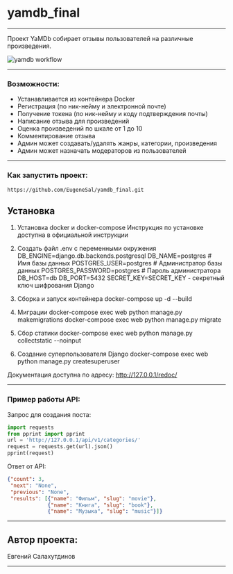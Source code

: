 # yamdb_final
***
Проект YaMDb собирает отзывы пользователей на различные произведения.

![yamdb workflow](https://github.com/EugeneSal/yamdb_final/workflows/yamdb_workflow/badge.svg)
***
### Возможности:
* Устанавливается из контейнера Docker
* Регистрация (по ник-нейму и электронной почте)
* Получение токена (по ник-нейму и коду подтверждения почты)
* Написание отзыва для произведений 
* Оценка произведений по шкале от 1 до 10
* Комментирование отзыва
* Админ может создавать/удалять жанры, категории, произведения
* Админ может назначать модераторов из пользователей
***
### Как запустить проект:
```
https://github.com/EugeneSal/yamdb_final.git
```
## Установка
1. Установка docker и docker-compose
Инструкция по установке доступна в официальной инструкции

2. Создать файл .env с переменными окружения
DB_ENGINE=django.db.backends.postgresql
DB_NAME=postgres # Имя базы данных
POSTGRES_USER=postgres # Администратор базы данных
POSTGRES_PASSWORD=postgres # Пароль администратора
DB_HOST=db
DB_PORT=5432
SECRET_KEY=SECRET_KEY - секретный ключ шифрования Django

3. Сборка и запуск контейнера
docker-compose up -d --build
4. Миграции
docker-compose exec web python manage.py makemigrations
docker-compose exec web python manage.py migrate
5. Сбор статики
docker-compose exec web python manage.py collectstatic --noinput
6. Создание суперпользователя Django
docker-compose exec web python manage.py createsuperuser

Документация доступна по адресу:
http://127.0.0.1/redoc/
***
### Пример работы API:

Запрос для создания поста:
```python
import requests
from pprint import pprint
url = 'http://127.0.0.1/api/v1/categories/'
request = requests.get(url).json()
pprint(request)
```
Ответ от API:
```json
{"count": 3,
 "next": "None",
 "previous": "None",
 "results": [{"name": "Фильм", "slug": "movie"},
             {"name": "Книга", "slug": "book"},
             {"name": "Музыка", "slug": "music"}]}
```
***
## Автор проекта:
Евгений Салахутдинов
***
